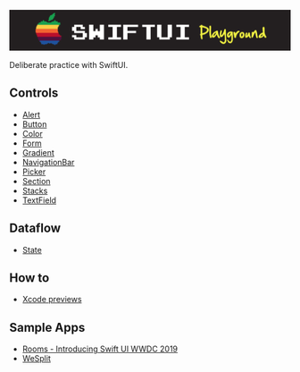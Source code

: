 ![](images/logo.png)

Deliberate practice with SwiftUI.

## Controls

- [Alert](Controls/Alert/README.md)
- [Button](Controls/Button/README.md)
- [Color](Controls/Color/README.md)
- [Form](Controls/Form/README.md)
- [Gradient](Controls/Gradient/README.md)
- [NavigationBar](Controls/NavigationBar/README.md)
- [Picker](Controls/Picker/README.md)
- [Section](Controls/Section/README.md)
- [Stacks](Controls/Stacks/README.md)
- [TextField](Controls/TextField/README.md)



## Dataflow

- [State](Dataflow/README.md)

## How to

- [Xcode previews](Previews/README.md)

## Sample Apps

- [Rooms - Introducing Swift UI WWDC 2019](SampleApps/Rooms/README.md)
- [WeSplit](SampleApps/WeSplit/README.md)
